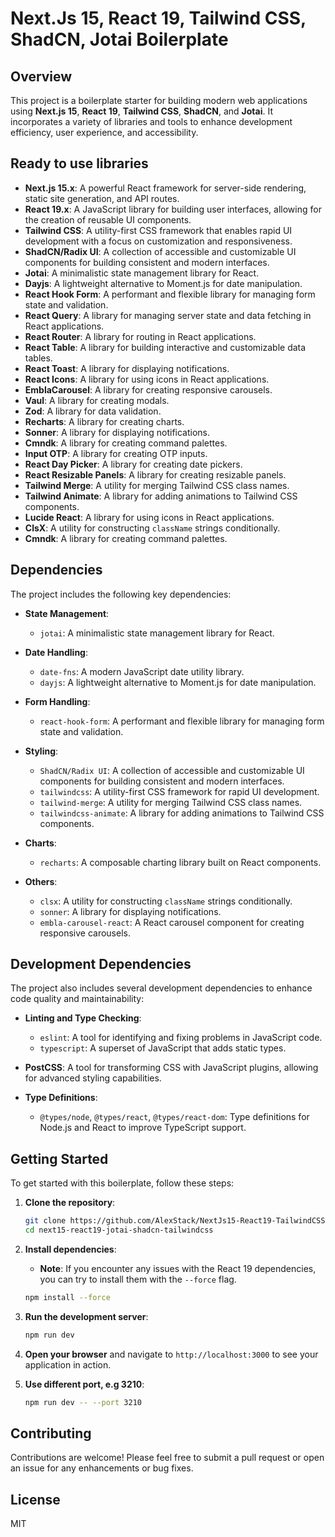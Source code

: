 # Next.Js 15, React 19, Tailwind CSS, ShadCN, Jotai Boilerplate

## Overview

This project is a boilerplate starter for building modern web applications using **Next.js 15**, **React 19**, **Tailwind CSS**, **ShadCN**, and **Jotai**. It incorporates a variety of libraries and tools to enhance development efficiency, user experience, and accessibility.

## Ready to use libraries

- **Next.js 15.x**: A powerful React framework for server-side rendering, static site generation, and API routes.
- **React 19.x**: A JavaScript library for building user interfaces, allowing for the creation of reusable UI components.
- **Tailwind CSS**: A utility-first CSS framework that enables rapid UI development with a focus on customization and responsiveness.
- **ShadCN/Radix UI**: A collection of accessible and customizable UI components for building consistent and modern interfaces.
- **Jotai**: A minimalistic state management library for React.
- **Dayjs**: A lightweight alternative to Moment.js for date manipulation.
- **React Hook Form**: A performant and flexible library for managing form state and validation.
- **React Query**: A library for managing server state and data fetching in React applications.
- **React Router**: A library for routing in React applications.
- **React Table**: A library for building interactive and customizable data tables.
- **React Toast**: A library for displaying notifications.
- **React Icons**: A library for using icons in React applications.
- **EmblaCarousel**: A library for creating responsive carousels.
- **Vaul**: A library for creating modals.
- **Zod**: A library for data validation.
- **Recharts**: A library for creating charts.
- **Sonner**: A library for displaying notifications.
- **Cmndk**: A library for creating command palettes.
- **Input OTP**: A library for creating OTP inputs.
- **React Day Picker**: A library for creating date pickers.
- **React Resizable Panels**: A library for creating resizable panels.
- **Tailwind Merge**: A utility for merging Tailwind CSS class names.
- **Tailwind Animate**: A library for adding animations to Tailwind CSS components.
- **Lucide React**: A library for using icons in React applications.
- **ClsX**: A utility for constructing `className` strings conditionally.
- **Cmndk**: A library for creating command palettes.

## Dependencies

The project includes the following key dependencies:

- **State Management**:

  - `jotai`: A minimalistic state management library for React.

- **Date Handling**:

  - `date-fns`: A modern JavaScript date utility library.
  - `dayjs`: A lightweight alternative to Moment.js for date manipulation.

- **Form Handling**:

  - `react-hook-form`: A performant and flexible library for managing form state and validation.

- **Styling**:

  - `ShadCN/Radix UI`: A collection of accessible and customizable UI components for building consistent and modern interfaces.
  - `tailwindcss`: A utility-first CSS framework for rapid UI development.
  - `tailwind-merge`: A utility for merging Tailwind CSS class names.
  - `tailwindcss-animate`: A library for adding animations to Tailwind CSS components.

- **Charts**:

  - `recharts`: A composable charting library built on React components.

- **Others**:
  - `clsx`: A utility for constructing `className` strings conditionally.
  - `sonner`: A library for displaying notifications.
  - `embla-carousel-react`: A React carousel component for creating responsive carousels.

## Development Dependencies

The project also includes several development dependencies to enhance code quality and maintainability:

- **Linting and Type Checking**:

  - `eslint`: A tool for identifying and fixing problems in JavaScript code.
  - `typescript`: A superset of JavaScript that adds static types.

- **PostCSS**: A tool for transforming CSS with JavaScript plugins, allowing for advanced styling capabilities.

- **Type Definitions**:
  - `@types/node`, `@types/react`, `@types/react-dom`: Type definitions for Node.js and React to improve TypeScript support.

## Getting Started

To get started with this boilerplate, follow these steps:

1. **Clone the repository**:

   ```bash
   git clone https://github.com/AlexStack/NextJs15-React19-TailwindCSS-ShadCN-Jotai-scaffold-boilerplate-starter.git
   cd next15-react19-jotai-shadcn-tailwindcss
   ```

2. **Install dependencies**:

   - **Note**: If you encounter any issues with the React 19 dependencies, you can try to install them with the `--force` flag.

   ```bash
   npm install --force
   ```

3. **Run the development server**:

   ```bash
   npm run dev
   ```

4. **Open your browser** and navigate to `http://localhost:3000` to see your application in action.

5. **Use different port, e.g 3210**:

   ```bash
   npm run dev -- --port 3210
   ```

## Contributing

Contributions are welcome! Please feel free to submit a pull request or open an issue for any enhancements or bug fixes.

## License

MIT
